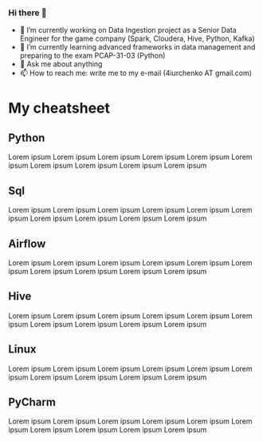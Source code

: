 ### Hi there 👋
- 🔭 I’m currently working on Data Ingestion project as a Senior Data Engineer for the game company (Spark, Cloudera, Hive, Python, Kafka)
- 🌱 I’m currently learning advanced frameworks in data management and preparing to the exam PCAP-31-03 (Python)
- 💬 Ask me about anything
- 📫 How to reach me: write me to my e-mail (4iurchenko AT gmail.com)


# My cheatsheet
## Python
Lorem ipsum
Lorem ipsum
Lorem ipsum
Lorem ipsum
Lorem ipsum
Lorem ipsum
Lorem ipsum
Lorem ipsum
Lorem ipsum
Lorem ipsum

## Sql
Lorem ipsum
Lorem ipsum
Lorem ipsum
Lorem ipsum
Lorem ipsum
Lorem ipsum
Lorem ipsum
Lorem ipsum
Lorem ipsum
Lorem ipsum

## Airflow
Lorem ipsum
Lorem ipsum
Lorem ipsum
Lorem ipsum
Lorem ipsum
Lorem ipsum
Lorem ipsum
Lorem ipsum
Lorem ipsum
Lorem ipsum

## Hive
Lorem ipsum
Lorem ipsum
Lorem ipsum
Lorem ipsum
Lorem ipsum
Lorem ipsum
Lorem ipsum
Lorem ipsum
Lorem ipsum
Lorem ipsum

## Linux
Lorem ipsum
Lorem ipsum
Lorem ipsum
Lorem ipsum
Lorem ipsum
Lorem ipsum
Lorem ipsum
Lorem ipsum
Lorem ipsum
Lorem ipsum

## PyCharm
Lorem ipsum
Lorem ipsum
Lorem ipsum
Lorem ipsum
Lorem ipsum
Lorem ipsum
Lorem ipsum
Lorem ipsum
Lorem ipsum
Lorem ipsum
